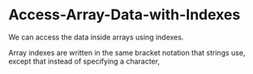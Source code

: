 # Access-Array-Data-with-Indexes

We can access the data inside arrays using indexes.

Array indexes are written in the same bracket notation that strings use,
except that instead of specifying a character,
